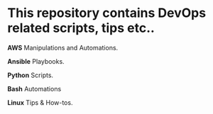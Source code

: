This repository contains DevOps related scripts, tips etc..
==========================================

**AWS** Manipulations and Automations.

**Ansible** Playbooks.

**Python** Scripts.

**Bash** Automations

**Linux** Tips & How-tos.
